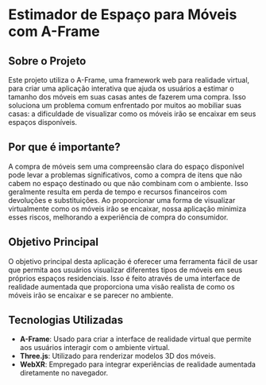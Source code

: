 # Estimador de Espaço para Móveis com A-Frame

## Sobre o Projeto

Este projeto utiliza o A-Frame, uma framework web para realidade virtual, para criar uma aplicação interativa que ajuda os usuários a estimar o tamanho dos móveis em suas casas antes de fazerem uma compra. Isso soluciona um problema comum enfrentado por muitos ao mobiliar suas casas: a dificuldade de visualizar como os móveis irão se encaixar em seus espaços disponíveis.

## Por que é importante?

A compra de móveis sem uma compreensão clara do espaço disponível pode levar a problemas significativos, como a compra de itens que não cabem no espaço destinado ou que não combinam com o ambiente. Isso geralmente resulta em perda de tempo e recursos financeiros com devoluções e substituições. Ao proporcionar uma forma de visualizar virtualmente como os móveis irão se encaixar, nossa aplicação minimiza esses riscos, melhorando a experiência de compra do consumidor.

## Objetivo Principal

O objetivo principal desta aplicação é oferecer uma ferramenta fácil de usar que permita aos usuários visualizar diferentes tipos de móveis em seus próprios espaços residenciais. Isso é feito através de uma interface de realidade aumentada que proporciona uma visão realista de como os móveis irão se encaixar e se parecer no ambiente.

## Tecnologias Utilizadas

- **A-Frame**: Usado para criar a interface de realidade virtual que permite aos usuários interagir com o ambiente virtual.
- **Three.js**: Utilizado para renderizar modelos 3D dos móveis.
- **WebXR**: Empregado para integrar experiências de realidade aumentada diretamente no navegador.
